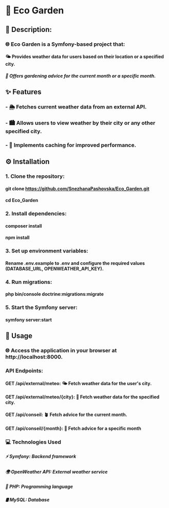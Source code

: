 # 🌱 Eco Garden

## 📖 Description:
### 🌐 Eco Garden is a Symfony-based project that:
#### 🌤️ Provides weather data for users based on their location or a specified city.
##### 🌿 Offers gardening advice for the current month or a specific month.

## ✨ Features
### - 🌦️ Fetches current weather data from an external API.
### - 🏙️ Allows users to view weather by their city or any other specified city.
### - 🚀 Implements caching for improved performance.

## ⚙️ Installation

### 1. Clone the repository:
#### git clone https://github.com/SnezhanaPashovska/Eco_Garden.git
#### cd Eco_Garden

### 2. Install dependencies:
#### composer install
#### npm install

### 3. Set up environment variables:
#### Rename .env.example to .env and configure the required values (DATABASE_URL, OPENWEATHER_API_KEY).

### 4. Run migrations:
#### php bin/console doctrine:migrations:migrate

### 5. Start the Symfony server:
#### symfony server:start


## 🚀 Usage
### 🌐 Access the application in your browser at http://localhost:8000.
### API Endpoints:
#### GET /api/external/meteo: 🌤️ Fetch weather data for the user's city.
#### GET /api/external/meteo/{city}: 🌆 Fetch weather data for the specified city.
#### GET /api/conseil: 🪴 Fetch advice for the current month.
#### GET /api/conseil/{month}: 📅 Fetch advice for a specific month

### 💻 Technologies Used
##### ⚡ Symfony: Backend framework
##### 🌍 OpenWeather API: External weather service
##### 🐘 PHP: Programming language
##### 🛢️ MySQL: Database


